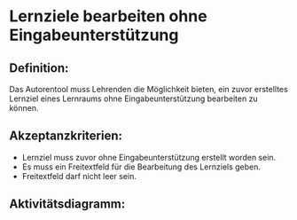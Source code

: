 # Lernziele bearbeiten ohne Eingabeunterstützung

## Definition:

Das Autorentool muss Lehrenden die Möglichkeit bieten, ein zuvor erstelltes Lernziel eines Lernraums ohne Eingabeunterstützung bearbeiten zu können.

## Akzeptanzkriterien:

- Lernziel muss zuvor ohne Eingabeunterstützung erstellt worden sein.
- Es muss ein Freitextfeld für die Bearbeitung des Lernziels geben.
- Freitextfeld darf nicht leer sein.

## Aktivitätsdiagramm:


